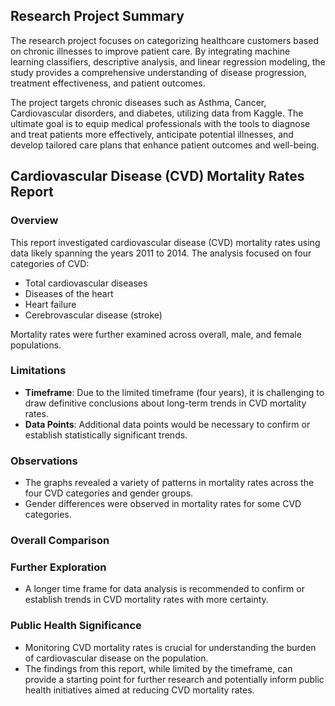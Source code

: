 ## Research Project Summary

The research project focuses on categorizing healthcare customers based on chronic illnesses to improve patient care. By integrating machine learning classifiers, descriptive analysis, and linear regression modeling, the study provides a comprehensive understanding of disease progression, treatment effectiveness, and patient outcomes.

The project targets chronic diseases such as Asthma, Cancer, Cardiovascular disorders, and diabetes, utilizing data from Kaggle. The ultimate goal is to equip medical professionals with the tools to diagnose and treat patients more effectively, anticipate potential illnesses, and develop tailored care plans that enhance patient outcomes and well-being.

## Cardiovascular Disease (CVD) Mortality Rates Report

### Overview
This report investigated cardiovascular disease (CVD) mortality rates using data likely spanning the years 2011 to 2014. The analysis focused on four categories of CVD:
- Total cardiovascular diseases
- Diseases of the heart
- Heart failure
- Cerebrovascular disease (stroke)

Mortality rates were further examined across overall, male, and female populations.

### Limitations
- **Timeframe**: Due to the limited timeframe (four years), it is challenging to draw definitive conclusions about long-term trends in CVD mortality rates.
- **Data Points**: Additional data points would be necessary to confirm or establish statistically significant trends.

### Observations
- The graphs revealed a variety of patterns in mortality rates across the four CVD categories and gender groups.
- Gender differences were observed in mortality rates for some CVD categories.

### Overall Comparison

### Further Exploration
- A longer time frame for data analysis is recommended to confirm or establish trends in CVD mortality rates with more certainty.

### Public Health Significance
- Monitoring CVD mortality rates is crucial for understanding the burden of cardiovascular disease on the population.
- The findings from this report, while limited by the timeframe, can provide a starting point for further research and potentially inform public health initiatives aimed at reducing CVD mortality rates.
